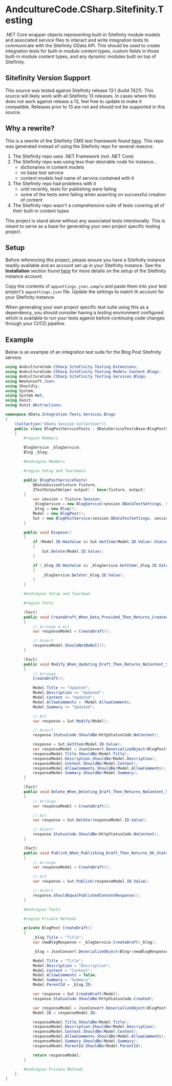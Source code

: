 # AndcultureCode.CSharp.Sitefinity.Testing

.NET Core wrapper objects representing built-in Sitefinity module models and associated service files to interact and write integration tests to communicate with the Sitefinity OData API.  This should be used to create integration tests for built-in module content types, custom fields in those built-in module content types, and any dynamic modules built on top of Sitefinity.

## Sitefinity Version Support

This source was tested against Sitefinity release 13.1 (build 7421).  This source will likely work with all Sitefinity 13 releases.  In cases where this does not work against release a 13, feel free to update to make it compatible.  Releases prior to 13 are not and should not be supported in this source.

## Why a rewrite?

This is a rewrite of the Sitefinity CMS test framework found [here](https://github.com/Sitefinity/test-framework-core).  This repo was generated instead of using the Sitefinity repo for several reasons:

1. The Sitefinity repo uses .NET Framework (not .NET Core)
2. The Sitefinity repo was using less than desirable code for instance...
   - dictionaries in content models
   - no base test service
   - content models had name of service contained with it
3. The Sitefinity repo had problems with it
   - until recently, tests for publishing were failing
   - some of the tests were failing when asserting on successful creation of content
4. The Sitefinity repo wasn't a comprehensive suite of tests covering all of their built-in content types

This project is stand alone without any associated tests intentionally.  This is meant to serve as a base for generating your own project specific testing project.  

## Setup 

Before referencing this project, please ensure you have a Sitefinity instance readily available and an account set up in your Sitefinity instance.  See the **Installation** section found [here](https://github.com/Sitefinity/test-framework-core) for more details on the setup of the Sitefinity instance account.

Copy the contents of `appsettings.json.sample` and paste them into your test project's `appsettings.json` file.  Update the settings to match th account for your Sitefinity instance.

When generating your own project specific test suite using this as a dependency, you should consider having a *testing* environment configured which is available to run your tests against before continuing code changes through your CI/CD pipeline.

## Example

Below is an example of an integration test suite for the Blog Post Sitefinity service.

```csharp
using AndcultureCode.CSharp.Sitefinity.Testing.Extensions;
using AndcultureCode.CSharp.Sitefinity.Testing.Models.Content.Blogs;
using AndcultureCode.CSharp.Sitefinity.Testing.Services.Blogs;
using Newtonsoft.Json;
using Shouldly;
using System;
using System.Net;
using Xunit;
using Xunit.Abstractions;

namespace OData.Integration.Tests.Services.Blogs
{
    [Collection("OData Session Collection")]
    public class BlogPostServiceTests : ODataServiceTestsBase<BlogPostService, BlogPost>, IDisposable
    {
        #region Members

        BlogService _blogService;
        Blog _blog;

        #endregion Members

        #region Setup and Teardowns

        public BlogPostServiceTests(
            ODataSessionFixture fixture,
            ITestOutputHelper output) : base(fixture, output)
        {
            var session = fixture.Session;
            _blogService = new BlogService(session.ODataTestSettings, session.AccessToken);
            _blog = new Blog();
            Model = new BlogPost();
            Sut = new BlogPostService(session.ODataTestSettings, session.AccessToken);
        }

        public void Dispose()
        {
            if (Model.ID.HasValue && Sut.GetItem(Model.ID.Value).StatusCode == HttpStatusCode.OK)
            {
                Sut.Delete(Model.ID.Value);
            }

            if (_blog.ID.HasValue && _blogService.GetItem(_blog.ID.Value).StatusCode == HttpStatusCode.OK)
            {
                _blogService.Delete(_blog.ID.Value);
            }
        }

        #endregion Setup and Teardown

        #region Tests

        [Fact]
        public void CreateDraft_When_Data_Provided_Then_Returns_Created_Status_Code_With_Returned_Data_Object_With_Same_Data()
        {
            // Arrange & Act
            var responseModel = CreateDraft();

            // Assert
            responseModel.ShouldNotBeNull();
        }

        [Fact]
        public void Modify_When_Updating_Draft_Then_Returns_NoContent_Status_Code_And_Updates_Data_Object_With_Same_Data()
        {
            // Arrange
            CreateDraft();

            Model.Title += "Updated";
            Model.Description += "Updated";
            Model.Content += "Updated";
            Model.AllowComments = !Model.AllowComments;
            Model.Summary += "Updated";

            // Act
            var response = Sut.Modify(Model);

            // Assert
            response.StatusCode.ShouldBe(HttpStatusCode.NoContent);

            response = Sut.GetItem(Model.ID.Value);
            var responseModel = JsonConvert.DeserializeObject<BlogPost>(response.Content);
            responseModel.Title.ShouldBe(Model.Title);
            responseModel.Description.ShouldBe(Model.Description);
            responseModel.Content.ShouldBe(Model.Content);
            responseModel.AllowComments.ShouldBe(Model.AllowComments);
            responseModel.Summary.ShouldBe(Model.Summary);
        }

        [Fact]
        public void Delete_When_Deleting_Draft_Then_Returns_NoContent_Status_Code()
        {
            // Arrange
            var responseModel = CreateDraft();

            // Act
            var response = Sut.Delete(responseModel.ID.Value);

            // Assert
            response.StatusCode.ShouldBe(HttpStatusCode.NoContent);
        }

        [Fact]
        public void Publish_When_Publishing_Draft_Then_Returns_Ok_Status_Code_And_Published_Response()
        {
            // Arrange
            var responseModel = CreateDraft();

            // Act
            var response = Sut.Publish(responseModel.ID.Value);

            // Assert
            response.ShouldEqualPublishedContentResponse();
        }

        #endregion Tests

        #region Private Methods

        private BlogPost CreateDraft()
        {
            _blog.Title = "Title";
            var newBlogResponse = _blogService.CreateDraft(_blog);

            _blog = JsonConvert.DeserializeObject<Blog>(newBlogResponse.Content);

            Model.Title = "Title";
            Model.Description = "Description";
            Model.Content = "Content";
            Model.AllowComments = false;
            Model.Summary = "Summary";
            Model.ParentId = _blog.ID;

            var response = Sut.CreateDraft(Model);
            response.StatusCode.ShouldBe(HttpStatusCode.Created);

            var responseModel = JsonConvert.DeserializeObject<BlogPost>(response.Content);
            Model.ID = responseModel.ID;

            responseModel.Title.ShouldBe(Model.Title);
            responseModel.Description.ShouldBe(Model.Description);
            responseModel.Content.ShouldBe(Model.Content);
            responseModel.AllowComments.ShouldBe(Model.AllowComments);
            responseModel.Summary.ShouldBe(Model.Summary);
            responseModel.ParentId.ShouldBe(Model.ParentId);

            return responseModel;
        }

        #endregion Private Methods
    }
}

